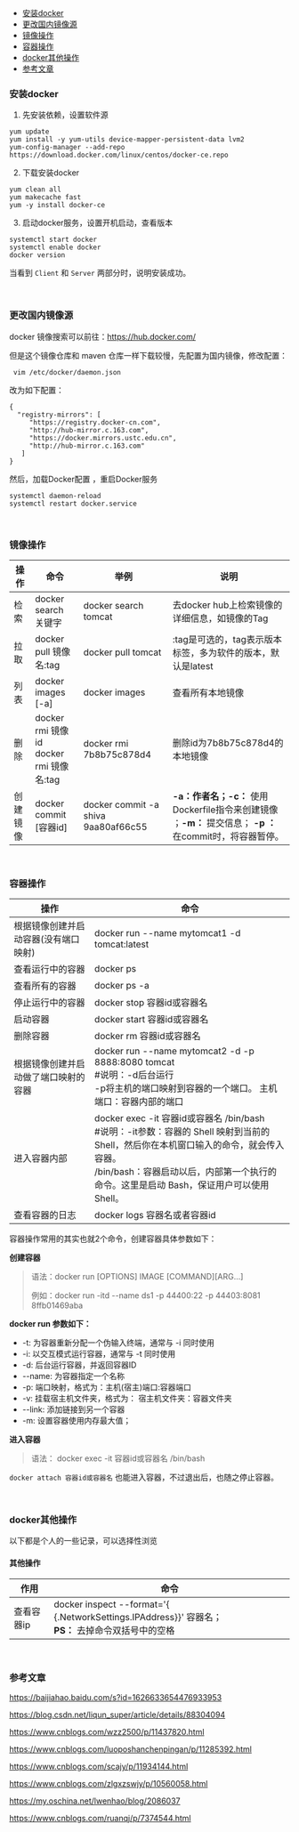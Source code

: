 <div class="catalog">

- [安装docker](#t1)
- [更改国内镜像源](#t2)
- [镜像操作](#t3)
- [容器操作](#t4)
- [docker其他操作](#t5)
- [参考文章](#te)

</div>

### <span id="t1">安装docker</span>

1. 先安装依赖，设置软件源

```shell
yum update
yum install -y yum-utils device-mapper-persistent-data lvm2
yum-config-manager --add-repo https://download.docker.com/linux/centos/docker-ce.repo
```

2. 下载安装docker

```shell
yum clean all
yum makecache fast
yum -y install docker-ce
```

3. 启动docker服务，设置开机启动，查看版本

```shell
systemctl start docker
systemctl enable docker
docker version
```

当看到 `Client` 和 `Server` 两部分时，说明安装成功。

<br>



### <span id="t2">更改国内镜像源</span>

docker 镜像搜索可以前往：<a href="https://hub.docker.com/" target="_blank">https://hub.docker.com/</a>

但是这个镜像仓库和 maven 仓库一样下载较慢，先配置为国内镜像，修改配置：

```shell
 vim /etc/docker/daemon.json
```

改为如下配置：

```shell
{
  "registry-mirrors": [
     "https://registry.docker-cn.com",
     "http://hub-mirror.c.163.com",
     "https://docker.mirrors.ustc.edu.cn",
     "http://hub-mirror.c.163.com"
   ]
}

```

然后，加载Docker配置 ，重启Docker服务

```shell
systemctl daemon-reload
systemctl restart docker.service
```

<br>



### <span id="t3">镜像操作</span>


| **操作** | **命令**                                     | **举例**                            | **说明**                                                     |
| -------- | -------------------------------------------- | ----------------------------------- | ------------------------------------------------------------ |
| 检索     | docker search 关键字                         | docker search tomcat                | 去docker hub上检索镜像的详细信息，如镜像的Tag                |
| 拉取     | docker pull 镜像名:tag                       | docker pull tomcat                  | :tag是可选的，tag表示版本标签，多为软件的版本，默认是latest  |
| 列表     | docker images [-a]                           | docker images                       | 查看所有本地镜像                                             |
| 删除     | docker rmi 镜像id <br> docker rmi 镜像名:tag | docker rmi 7b8b75c878d4             | 删除id为7b8b75c878d4的本地镜像                               |
| 创建镜像 | docker commit  [容器id]                      | docker commit -a shiva 9aa80af66c55 | **-a：**作者名；**-c：** 使用Dockerfile指令来创建镜像 ；**-m：** 提交信息； **-p ：** 在commit时，将容器暂停。 |

<br>





### <span id="t4">容器操作</span>

| **操作**                             | **命令**                                                     |
| ------------------------------------ | ------------------------------------------------------------ |
| 根据镜像创建并启动容器(没有端口映射) | docker run --name mytomcat1 -d tomcat:latest                 |
| 查看运行中的容器                     | docker ps                                                    |
| 查看所有的容器                       | docker ps -a                                                 |
| 停止运行中的容器                     | docker stop 容器id或容器名                                   |
| 启动容器                             | docker start 容器id或容器名                                  |
| 删除容器                             | docker rm 容器id或容器名                                     |
| 根据镜像创建并启动做了端口映射的容器 | docker run --name mytomcat2 -d -p 8888:8080 tomcat <br>#说明：-d后台运行<br>-p将主机的端口映射到容器的一个端口。 主机端口：容器内部的端口 |
| 进入容器内部                         | docker exec -it 容器id或容器名 /bin/bash <br> #说明：-it参数：容器的 Shell 映射到当前的 Shell，然后你在本机窗口输入的命令，就会传入容器。<br>  /bin/bash：容器启动以后，内部第一个执行的命令。这里是启动 Bash，保证用户可以使用 Shell。 |
| 查看容器的日志                       | docker logs 容器名或者容器id                                 |



容器操作常用的其实也就2个命令，创建容器具体参数如下：

**创建容器**

> 语法：docker run [OPTIONS] IMAGE [COMMAND][ARG...]
>
> 例如：docker run  -itd --name ds1 -p 44400:22  -p 44403:8081 8ffb01469aba

**docker run 参数如下：**

- -t: 为容器重新分配一个伪输入终端，通常与 -i 同时使用
- -i: 以交互模式运行容器，通常与 -t 同时使用
- -d: 后台运行容器，并返回容器ID
- --name: 为容器指定一个名称
- -p: 端口映射，格式为：主机(宿主)端口:容器端口
- -v: 挂载宿主机文件夹，格式为： 宿主机文件夹：容器文件夹
- --link:  添加链接到另一个容器
- -m: 设置容器使用内存最大值；



**进入容器**

> 语法：  docker  exec  -it  容器id或容器名  /bin/bash 

`docker attach 容器id或容器名` 也能进入容器，不过退出后，也随之停止容器。

<br>



### <span id="t5">docker其他操作</span>

以下都是个人的一些记录，可以选择性浏览

#### 其他操作

| 作用       | 命令                                                         |
| ---------- | ------------------------------------------------------------ |
| 查看容器ip | docker inspect --format='{ {.NetworkSettings.IPAddress}}' 容器名；<br> **PS：** 去掉命令双括号中的空格 |



<br>



### <span id="te">参考文章</span>

<a href="https://baijiahao.baidu.com/s?id=1626633654476933953" target="_blank">https://baijiahao.baidu.com/s?id=1626633654476933953</a>

<a href="https://blog.csdn.net/liqun_super/article/details/88304094" target="_blank">https://blog.csdn.net/liqun_super/article/details/88304094</a>

<a href="https://www.cnblogs.com/wzz2500/p/11437820.html" target="_blank">https://www.cnblogs.com/wzz2500/p/11437820.html</a>

<a href="https://www.cnblogs.com/luoposhanchenpingan/p/11285392.html" target="_blank">https://www.cnblogs.com/luoposhanchenpingan/p/11285392.html</a>

<a href="https://www.cnblogs.com/scajy/p/11934144.html" target="_blank">https://www.cnblogs.com/scajy/p/11934144.html</a>

<a href="https://www.cnblogs.com/zlgxzswjy/p/10560058.html" target="_blank">https://www.cnblogs.com/zlgxzswjy/p/10560058.html</a>

<a href="https://my.oschina.net/lwenhao/blog/2086037" target="_blank">https://my.oschina.net/lwenhao/blog/2086037</a>

<a href="https://www.cnblogs.com/ruanqj/p/7374544.html" target="_blank">https://www.cnblogs.com/ruanqj/p/7374544.html</a>












